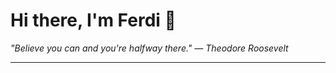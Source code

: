 <h1>Hi there, I'm Ferdi 👋</h1>

<p><em>
  "Believe you can and you're halfway there." — Theodore Roosevelt
</em></p>

---
